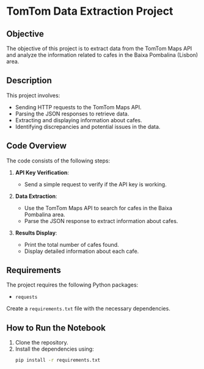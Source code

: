 # TomTom Data Extraction Project


## Objective
The objective of this project is to extract data from the TomTom Maps API and analyze the information related to cafes in the Baixa Pombalina (Lisbon) area.

## Description
This project involves:
- Sending HTTP requests to the TomTom Maps API.
- Parsing the JSON responses to retrieve data.
- Extracting and displaying information about cafes.
- Identifying discrepancies and potential issues in the data.

## Code Overview
The code consists of the following steps:
1. **API Key Verification**:
   - Send a simple request to verify if the API key is working.

2. **Data Extraction**:
   - Use the TomTom Maps API to search for cafes in the Baixa Pombalina area.
   - Parse the JSON response to extract information about cafes.

3. **Results Display**:
   - Print the total number of cafes found.
   - Display detailed information about each cafe.

## Requirements
The project requires the following Python packages:
- `requests`

Create a `requirements.txt` file with the necessary dependencies.

## How to Run the Notebook
1. Clone the repository.
2. Install the dependencies using:
   ```bash
   pip install -r requirements.txt
